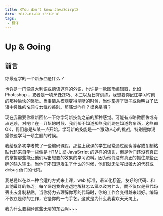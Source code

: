 ```yaml
---
title: 《You don't know JavaScirpt》
date: 2017-01-08 13:18:16
tags:
 - 翻译
---
```


# Up & Going

## 前言

你最近学的一个新东西是什么？

也许是一门像意大利语或德语这样的外语，也许是一款图形编辑器，比如 Photoshop ，或者是一项烹饪技巧、木工以及日常训练。我想要你记住学习时刻的那种愉快的感觉。当事情从模糊变得清晰的时候，当你掌握了锯子或你明白了法语中男性的名词与女性的差别。那感觉咋样？很爽是吧？

现在我需要你重新回忆一下你学习新技能之前的那种感觉。可能有点略微胆怯或有点迷惑，对吧？在一开始的时候，我们都不知道那些我们现在知道的东西，这些都OK，我们总是从某一点开始。学习新的技能是一个激动人心的挑战，特别是你渴望快速学习一项主题的时候。

我给很多初学者教了一些编码课程，那些上我课的学生经常通过阅读博客或复制粘贴代码来自学一些像是 HTML 或 JavaScript 的这样的语言，但是他们还没有真正的掌握那些能让他们写出想要的效果的学习资料。因为他们没有真正的抓住那些正确的输入输出，当他们不知道发生了什么的时候，他们就无法写出强大的代码或 debug 他们的代码。

我总是以在以一种合适的方式来上课，web 标准，语义化标签，友好的代码，和其他最好的练习。每个课题我会通透地解释怎么做以及为什么，而不仅仅是把代码丢出去复制粘贴。当你努力去理解你写的代码时，你的工作会变得越来越好。编码不仅仅是你的工作，它是你的一门手艺。这就是为什么我喜欢天天向上。

我为什么要翻译这些无聊的东西啊~~~